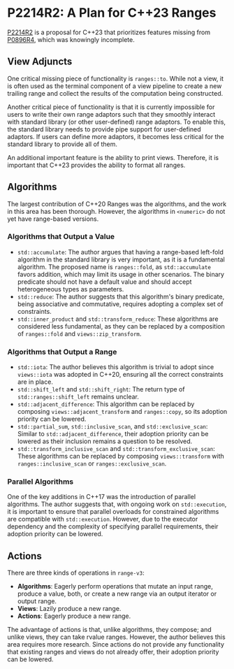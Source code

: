# P2214R2: A Plan for C++23 Ranges

[P2214R2](https://wg21.link/P2214R2) is a proposal for C++23 that prioritizes features missing from [P0896R4](https://wg21.link/P0896R4), which was knowingly incomplete.

## View Adjuncts

One critical missing piece of functionality is `ranges::to`. While not a view, it is often used as the terminal component of a view pipeline to create a new trailing range and collect the results of the computation being constructed.

Another critical piece of functionality is that it is currently impossible for users to write their own range adaptors such that they smoothly interact with standard library (or other user-defined) range adaptors. To enable this, the standard library needs to provide pipe support for user-defined adaptors. If users can define more adaptors, it becomes less critical for the standard library to provide all of them.

An additional important feature is the ability to print views. Therefore, it is important that C++23 provides the ability to format all ranges.

## Algorithms

The largest contribution of C++20 Ranges was the algorithms, and the work in this area has been thorough. However, the algorithms in `<numeric>` do not yet have range-based versions.

### Algorithms that Output a Value

- `std::accumulate`: The author argues that having a range-based left-fold algorithm in the standard library is very important, as it is a fundamental algorithm. The proposed name is `ranges::fold`, as `std::accumulate` favors addition, which may limit its usage in other scenarios. The binary predicate should not have a default value and should accept heterogeneous types as parameters.
- `std::reduce`: The author suggests that this algorithm's binary predicate, being associative and commutative, requires adopting a complex set of constraints.
- `std::inner_product` and `std::transform_reduce`: These algorithms are considered less fundamental, as they can be replaced by a composition of `ranges::fold` and `views::zip_transform`.

### Algorithms that Output a Range

- `std::iota`: The author believes this algorithm is trivial to adopt since `views::iota` was adopted in C++20, ensuring all the correct constraints are in place.
- `std::shift_left` and `std::shift_right`: The return type of `std::ranges::shift_left` remains unclear.
- `std::adjacent_difference`: This algorithm can be replaced by composing `views::adjacent_transform` and `ranges::copy`, so its adoption priority can be lowered.
- `std::partial_sum`, `std::inclusive_scan`, and `std::exclusive_scan`: Similar to `std::adjacent_difference`, their adoption priority can be lowered as their inclusion remains a question to be resolved.
- `std::transform_inclusive_scan` and `std::transform_exclusive_scan`: These algorithms can be replaced by composing `views::transform` with `ranges::inclusive_scan` or `ranges::exclusive_scan`.

### Parallel Algorithms

One of the key additions in C++17 was the introduction of parallel algorithms. The author suggests that, with ongoing work on `std::execution`, it is important to ensure that parallel overloads for constrained algorithms are compatible with `std::execution`. However, due to the executor dependency and the complexity of specifying parallel requirements, their adoption priority can be lowered.

## Actions

There are three kinds of operations in `range-v3`:

- **Algorithms**: Eagerly perform operations that mutate an input range, produce a value, both, or create a new range via an output iterator or output range.
- **Views**: Lazily produce a new range.
- **Actions**: Eagerly produce a new range.

The advantage of actions is that, unlike algorithms, they compose; and unlike views, they can take rvalue ranges. However, the author believes this area requires more research. Since actions do not provide any functionality that existing ranges and views do not already offer, their adoption priority can be lowered.
